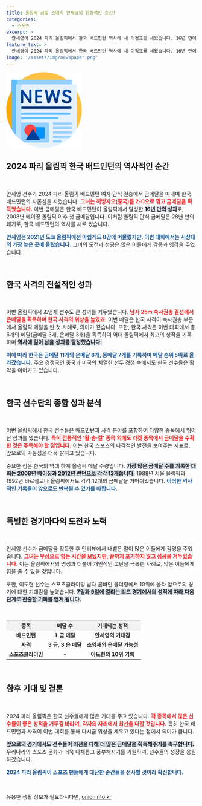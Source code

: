 ```yaml
---
title: 올림픽 금빛 스매시 안세영의 환상적인 순간!
categories:
  - 스포츠
excerpt: >
  안세영이 2024 파리 올림픽에서 한국 배드민턴 역사에 새 이정표를 세웠습니다. 16년 만에 단식 금메달을 획득하며, 한국 사격도 역대 최고의 성적을 기록! 클릭해 자세한 경기 순간과 후편을 확인해보세요!
feature_text: >
  안세영이 2024 파리 올림픽에서 한국 배드민턴 역사에 새 이정표를 세웠습니다. 16년 만에 단식 금메달을 획득하며, 한국 사격도 역대 최고의 성적을 기록! 클릭해 자세한 경기 순간과 후편을 확인해보세요!
image: '/assets/img/newspaper.png'
---
```


<p><img src="/assets/img/newspaper.png" alt="kimp 속보" /></p>

<h2 data-ke-size="size26">2024 파리 올림픽 한국 배드민턴의 역사적인 순간</h2>

<p data-ke-size="size16">&nbsp;</p>

<p>안세영 선수가 2024 파리 올림픽 배드민턴 여자 단식 결승에서 금메달을 따내며 한국 배드민턴의 자존심을 지켰습니다. <b><span style="color: #ee2323;">그녀는 허빙자오(중국)를 2-0으로 꺾고 금메달을 획득했습니다.</span></b> 이번 금메달은 한국 배드민턴이 올림픽에서 달성한 <b><span style="background-color: #21538527;">16년 만의 성과</span></b>로, 2008년 베이징 올림픽 이후 첫 금메달입니다. 이처럼 올림픽 단식 금메달은 28년 만의 쾌거로, 한국 배드민턴의 역사를 새로 썼습니다. </p>

<p><b><span style="color: #1a5490;">안세영은 2021년 도쿄 올림픽에선 아쉽게도 8강에 머물렀지만, 이번 대회에서는 시상대의 가장 높은 곳에 올랐습니다.</span></b> 그녀의 도전과 성공은 많은 이들에게 감동과 영감을 주었습니다.</p>

<p data-ke-size="size16">&nbsp;</p>

<h2 data-ke-size="size26">한국 사격의 전설적인 성과</h2>

<p data-ke-size="size16">&nbsp;</p>

<p>이번 올림픽에서 조영재 선수도 큰 성과를 거두었습니다. <b><span style="color: #ee2323;">남자 25m 속사권총 결선에서 은메달을 획득하며 한국 사격의 위상을 높였죠.</span></b> 이번 메달은 한국 사격이 속사권총 부문에서 올림픽 메달을 딴 첫 사례로, 의미가 깊습니다. 또한, 한국 사격은 이번 대회에서 총 6개의 메달(금메달 3개, 은메달 3개)을 획득하여 역대 올림픽에서 최고의 성적을 기록하며 <b><span style="background-color: #21538527;">역사에 길이 남을 성과를 달성했습니다.</span></b></p>

<p><b><span style="color: #1a5490;">이에 따라 한국은 금메달 11개와 은메달 8개, 동메달 7개를 기록하며 메달 순위 5위로 올라갔습니다.</span></b> 주요 경쟁국인 중국과 미국의 치열한 선두 경쟁 속에서도 한국 선수들은 활약을 이어가고 있습니다.</p>

<p data-ke-size="size16">&nbsp;</p>

<h2 data-ke-size="size26">한국 선수단의 종합 성과 분석</h2>

<p data-ke-size="size16">&nbsp;</p>

<p>이번 올림픽에서 한국 선수들은 배드민턴과 사격 분야를 포함하여 다양한 종목에서 뛰어난 성과를 냈습니다. <b><span style="color: #ee2323;">특히 전통적인 '활·총·칼' 종목 외에도 라켓 종목에서 금메달을 수확한 것은 주목해야 할 점입니다.</span></b> 이는 한국 스포츠의 다각적인 발전을 보여주는 지표로, 앞으로의 가능성을 더욱 밝히고 있습니다.</p>

<p>중요한 점은 한국의 역대 하계 올림픽 메달 수량입니다. <b><span style="background-color: #21538527;">가장 많은 금메달 수를 기록한 대회는 2008년 베이징과 2012년 런던으로 각각 13개씁니다.</span></b> 1988년 서울 올림픽과 1992년 바르셀로나 올림픽에서도 각각 12개의 금메달을 거머쥐었습니다. <b><span style="color: #1a5490;">이러한 역사적인 기록들이 앞으로도 반복될 수 있기를 바랍니다.</span></b></p>

<p data-ke-size="size16">&nbsp;</p>

<h2 data-ke-size="size26">특별한 경기마다의 도전과 노력</h2>

<p data-ke-size="size16">&nbsp;</p>

<p>안세영 선수가 금메달을 획득한 후 인터뷰에서 내뱉은 말이 많은 이들에게 감명을 주었습니다. <b><span style="color: #ee2323;">그녀는 부상으로 힘든 시간을 보냈지만, 끝까지 포기하지 않고 성공을 거두었습니다.</span></b> 이는 올림픽에서의 명성과 더불어 개인적인 고난을 극복한 사례로, 많은 이들에게 힘을 줄 수 있을 것입니다.</p>

<p>또한, 이도현 선수는 스포츠클라이밍 남자 콤바인 볼더링에서 10위에 올라 앞으로의 경기에 대한 기대감을 높였습니다. <b><span style="background-color: #21538527;">7일과 9일에 열리는 리드 경기에서의 성적에 따라 다음 단계로 진출할 기회를 얻게 됩니다.</span></b></p>

<p data-ke-size="size16">&nbsp;</p>

<table style="width: 100%; border-collapse: collapse;">
  <tr>
    <th style="text-align: center; background-color: #f2f2f2;">종목</th>
    <th style="text-align: center; background-color: #f2f2f2;">메달 수</th>
    <th style="text-align: center; background-color: #f2f2f2;">기대되는 성적</th>
  </tr>
  <tr>
    <td style="text-align: center; height: 17px;"><b>배드민턴</b></td>
    <td style="text-align: center; height: 17px;"><b>1 금 메달</b></td>
    <td style="text-align: center; height: 17px;"><b>안세영의 기대감</b></td>
  </tr>
  <tr>
    <td style="text-align: center; height: 17px;"><b>사격</b></td>
    <td style="text-align: center; height: 17px;"><b>3 금, 3 은 메달</b></td>
    <td style="text-align: center; height: 17px;"><b>조영재의 은메달 가능성</b></td>
  </tr>
  <tr>
    <td style="text-align: center; height: 17px;"><b>스포츠클라이밍</b></td>
    <td style="text-align: center; height: 17px;"><b>-</b></td>
    <td style="text-align: center; height: 17px;"><b>이도현의 10위 기록</b></td>
  </tr>
</table>

<p data-ke-size="size16">&nbsp;</p>

<h2 data-ke-size="size26">향후 기대 및 결론</h2>

<p data-ke-size="size16">&nbsp;</p>

<p>2024 파리 올림픽은 한국 선수들에게 많은 기대를 주고 있습니다. <b><span style="color: #ee2323;">각 종목에서 많은 선수들이 좋은 성적을 거두길 바라며, 각자의 자리에서 최선을 다할 것입니다.</span></b> 특히 한국 배드민턴과 사격이 이번 대회를 통해 다시금 위상을 세우고 있다는 점에서 의미가 큽니다. </p>

<p><b><span style="background-color: #21538527;">앞으로의 경기에서도 선수들이 최선을 다해 더 많은 금메달을 획득해주기를 촉구합니다.</span></b> 우리나라의 스포츠 문화가 더욱 다채롭고 풍부해지기를 기원하며, 선수들의 성장을 응원하겠습니다.</p>

<p><b><span style="color: #1a5490;">2024 파리 올림픽이 스포츠 팬들에게 대단한 순간들을 선사할 것이라 확신합니다.</span></b></p>

<p data-ke-size="size16">&nbsp;</p>
유용한 생활 정보가 필요하시다면, <a href="https://onioninfo.kr" rel="dofollow">onioninfo.kr</a>


